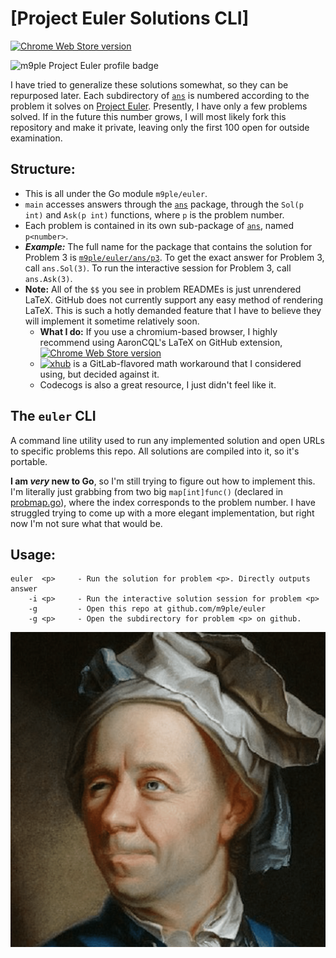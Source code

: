 # [Project Euler Solutions CLI]
[<img src="https://camo.githubusercontent.com/8826de1ec702ba066e9a0694a7af3ef54c464e560c1206f4912aa1c221f56393/68747470733a2f2f696d672e736869656c64732e696f2f6368726f6d652d7765622d73746f72652f762f63676f6c616f62676c65626a6f6e6a69626c636a61676e706d646d6c676d64613f6c6162656c3d4769744875622532304d617468253230446973706c6179" alt="Chrome Web Store version" data-canonical-src="https://img.shields.io/chrome-web-store/v/cgolaobglebjonjiblcjagnpmdmlgmda?label=GitHub%20Math%20Display" style="max-width: 100%;">](https://chrome.google.com/webstore/detail/github-math-display/cgolaobglebjonjiblcjagnpmdmlgmda "Chrome Web Store link")

![m9ple Project Euler profile badge](https://projecteuler.net/profile/m9ple.png)

I have tried to generalize these solutions somewhat, so they can be repurposed later. Each subdirectory of [`ans`](ans) is numbered according to the problem it solves on [Project Euler](https://projecteuler.net). Presently, I have only a few problems solved. If in the future this number grows, I will most likely fork this repository and make it private, leaving only the first 100 open for outside examination.

## Structure:

* This is all under the Go module `m9ple/euler`.
* `main` accesses answers through the [`ans`](ans) package, through the `Sol(p int)` and `Ask(p int)` functions, where `p` is the problem number.
* Each problem is contained in its own sub-package of [`ans`](ans), named `p<number>`.
* ***Example:*** The full name for the package that contains the solution for Problem 3 is [`m9ple/euler/ans/p3`](ans/p3). To get the exact answer for Problem 3, call `ans.Sol(3)`. To run the interactive session for Problem 3, call `ans.Ask(3)`.
* **Note:** All of the `$$` you see in problem READMEs is just unrendered LaTeX. GitHub does not currently support any easy method of rendering LaTeX. This is such a hotly demanded feature that I have to believe they will implement it sometime relatively soon.
    * **What I do:** If you use a chromium-based browser, I highly recommend using AaronCQL's LaTeX on GitHub extension, [<img src="https://camo.githubusercontent.com/8826de1ec702ba066e9a0694a7af3ef54c464e560c1206f4912aa1c221f56393/68747470733a2f2f696d672e736869656c64732e696f2f6368726f6d652d7765622d73746f72652f762f63676f6c616f62676c65626a6f6e6a69626c636a61676e706d646d6c676d64613f6c6162656c3d4769744875622532304d617468253230446973706c6179" alt="Chrome Web Store version" data-canonical-src="https://img.shields.io/chrome-web-store/v/cgolaobglebjonjiblcjagnpmdmlgmda?label=GitHub%20Math%20Display" style="max-width: 100%;">](https://chrome.google.com/webstore/detail/github-math-display/cgolaobglebjonjiblcjagnpmdmlgmda "Chrome Web Store link")
    * [![xhub](https://img.shields.io/badge/Chrome%20extension-xhub-f2eecb)](https://chrome.google.com/webstore/detail/xhub/anidddebgkllnnnnjfkmjcaallemhjee) is a GitLab-flavored math workaround that I considered using, but decided against it.
    * Codecogs is also a great resource, I just didn't feel like it.

## The `euler` CLI

A command line utility used to run any implemented solution and open URLs to specific problems this repo. All solutions are compiled into it, so it's portable.

**I am *very* new to Go**, so I'm still trying to figure out how to implement this. I'm literally just grabbing from two big `map[int]func()` (declared in [probmap.go](ans/probmap.go)), where the index corresponds to the problem number. I have struggled trying to come up with a more elegant implementation, but right now I'm not sure what that would be.

## Usage:
```
euler  <p>     - Run the solution for problem <p>. Directly outputs answer
    -i <p>     - Run the interactive solution session for problem <p>
    -g         - Open this repo at github.com/m9ple/euler
    -g <p>     - Open the subdirectory for problem <p> on github.
```

![Portrait of Leonhard Euler](euler.png)
